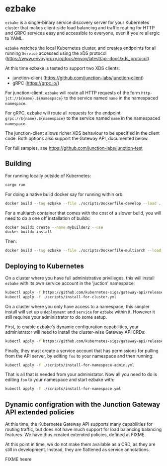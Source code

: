# ezbake

`ezbake` is a single-binary service discovery server for your Kubernetes cluster
that makes client-side load balancing and traffic routing for HTTP and GRPC
services easy and accessible to everyone, even if you're allergic to YAML.

`ezbake` watches the local Kubernetes cluster, and creates endpoints for all running ```Service``` 
accessed using the xDS protocol (https://www.envoyproxy.io/docs/envoy/latest/api-docs/xds_protocol). 

At this time ezbake is tested to support two XDS clients:
- junction-client (https://github.com/junction-labs/junction-client)
- gRPC (https://grpc.io/)

For junction-client, `ezbake` will route all HTTP requests of the form `http-jct://${name}.${namespace}` 
to the service named `name` in the namespaced `namespace`.

For gRPC, ezbake will route all requests for the endpoint `grpc://${name}.${namespace}` to the 
service named `name` in the namespaced `namespace`.

The junction-client allows richer XDS behaviour to be specified in the client code. Both
options also support the Gateway API, documented below.

For full samples, see https://github.com/junction-labs/junction-test

## Building

For running locally outside of Kubernetes:
```bash
cargo run
```

For doing a native build docker say for running within orb:
```bash
docker build --tag ezbake --file ./scripts/Dockerfile-develop --load .
```

For a multiarch container that comes with the cost of a slower build,
you will need to do a one off installation of buildx:
```bash
docker buildx create --name mybuilder2 --use
docker buildx install
```

Then:
```bash
docker build --tag ezbake --file ./scripts/Dockerfile-multiarch --load .
```

## Deploying to Kubernetes

On a cluster where you have full administrative privilieges, this will 
install `ezbake` with its own service account in the 'juction' namespace:

```bash
kubectl apply -f https://github.com/kubernetes-sigs/gateway-api/releases/download/v1.1.0/standard-install.yaml
kubectl apply -f ./scripts/install-for-cluster.yml 
```

On a cluster where you only have access to a namespace, this simpler install
will set up  a `deployment` and `service` for `ezbake` within it. However it still 
requires your administrator to do some setup. 

First, to enable ezbake's dynamic configuration capabilities, your administrator will 
need to install the cluster-wise Gateway API CRDs:

```bash
kubectl apply -f https://github.com/kubernetes-sigs/gateway-api/releases/download/v1.1.0/standard-install.yaml
```

Finally, they must create a service account that has permissions for pulling
from the API server, by editing `foo` to your namespace and then running:
```bash
kubectl apply -f ./scripts/install-for-namespace-admin.yml 
```

That is all that is needed from your administator. Now all you need to do is editing `foo` 
to your namespace and start ezbake with:
```bash
kubectl apply -f ./scripts/install-for-namespace.yml 
```

## Dynamic configration with the Junction Gateway API extended policies

At this time, the Kubernetes Gateway API supports many capabilities for 
routing traffic, but does not have much support for load balancing
balancing features. We have thus created extended policies, defined at FIXME.

At this point in time, we do not make them available as a CRD, as they
are still in development. Instead, they are flattened as service annotations.

FIXME heere

